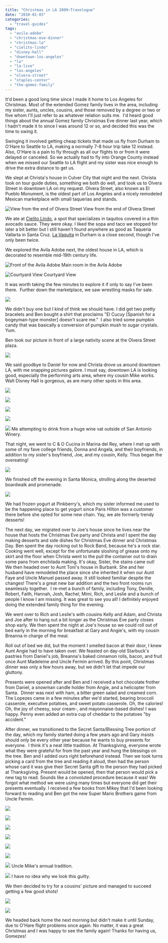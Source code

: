 ```yaml
---
title: "Christmas in LA 2009—Travelogue"
date: "2010-01-03"
categories:
  - "travel-guides"
tags:
  - "avila-adobe"
  - "christmas-eve-dinner"
  - "christmas-la"
  - "cielito-lindo"
  - "disney-hall"
  - "downtown-los-angeles"
  - "la"
  - "la-live"
  - "los-angeles"
  - "olvera-street"
  - "staples-center"
  - "the-gomez-family"
---
```


It'd been a good long time since I made it home to Los Angeles for Christmas. Most of the extended Gomez family lives in the area, including my sister, aunts, uncles, cousins, and those removed by a degree or two or five whom I'll just refer to as whatever relation suits me.  I'd heard good things about the annual Gomez family Christmas Eve dinner last year, which I hadn't made it to since I was around 12 or so, and decided this was the time to swing it.

Swinging it involved getting cheap tickets that made us fly from Durham to O'Hare to Seattle to LA, making a normally 7-8 hour trip take 12 instead. Also, O'Hare is a pain to fly through as all our flights to or from it were delayed or canceled. So we actually had to fly into Orange County instead when we missed our Seattle to LA flight and my sister was nice enough to drive the extra distance to get us.

We slept at Christa's house in Culver City that night and the next. Christa took on tour guide duties, something we both do well, and took us to Olvera Street in downtown LA on my request. Olvera Street, also known as El Pueblo Monument, is the oldest part of Los Angeles and a nicely remodeled Mexican marketplace with small taquerias and stands.




<div class="caption">

![View from the end of Olvera Street](https://thegourmez-wpmedia.s3.amazonaws.com/2024/07/christmasinla+011.jpg) View from the end of Olvera Street</div>


We ate at [Cielito Lindo](http://www.cielitolindo.org/), a spot that specializes in taquitos covered in a thin avocado sauce. They were okay. I liked the sopa and taco we stopped for later a bit better but I still haven't found anywhere as good as Taqueria Vallarta in Santa Cruz. [La Vaquita](http://lavaquitanc.com/) in Durham is a close second, though I've only been twice.

We explored the Avila Adobe next, the oldest house in LA, which is decorated to resemble mid-19th century life.




<div class="caption">

![Front of the Avila Adobe](https://thegourmez-wpmedia.s3.amazonaws.com/2024/07/christmasinla+017.jpg) Main room in the Avila Adobe</div>





<div class="caption">

![Courtyard View](https://thegourmez-wpmedia.s3.amazonaws.com/2024/07/christmasinla+021.jpg) Courtyard View</div>


It was worth taking the few minutes to explore it if only to say I've been there.  Further down the marketplace, we saw wrestling masks for sale.

![](https://thegourmez-wpmedia.s3.amazonaws.com/2024/07/christmasinla+023.jpg)

We didn't buy one but I kind of think we should have. I did get two pretty bracelets and Ben bought a shirt that proclaims "El Cucuy \[Spanish for a bogeyman-type monster\] doesn't scare me."  I also tried some pumpkin candy that was basically a conversion of pumpkin mush to sugar crystals. Yum.

Ben took our picture in front of a large nativity scene at the Olvera Street plaza.

![](https://thegourmez-wpmedia.s3.amazonaws.com/2024/07/christmasinla+026.jpg)

We said goodbye to Daniel for now and Christa drove us around downtown LA, with me snapping pictures galore. I must say, downtown LA is looking good, especially the performing arts area, where my cousin Mike works. Walt Disney Hall is gorgeous, as are many other spots in this area.

![](https://thegourmez-wpmedia.s3.amazonaws.com/2024/07/christmasinla+041.jpg)

![](https://thegourmez-wpmedia.s3.amazonaws.com/2024/07/christmasinla+051.jpg)

![](https://thegourmez-wpmedia.s3.amazonaws.com/2024/07/christmasinla+055.jpg)

![](https://thegourmez-wpmedia.s3.amazonaws.com/2024/07/christmasinla+065.jpg)




<div class="caption">

![](https://thegourmez-wpmedia.s3.amazonaws.com/2024/07/christmasinla+063.jpg) Me attempting to drink from a huge wine vat outside of San Antonio Winery.</div>


That night, we went to C & O Cucina in Marina del Rey, where I met up with some of my fave college friends, Donna and Angela, and their boyfriends, in addition to my sister's boyfriend, Joe, and my cousin, Kelly. Thus began the overeating!

![](https://thegourmez-wpmedia.s3.amazonaws.com/2024/07/christmasinla+079.jpg)

We finished off the evening in Santa Monica, strolling along the deserted boardwalk and promenade.

![](https://thegourmez-wpmedia.s3.amazonaws.com/2024/07/christmasinla+087.jpg)

We had frozen yogurt at Pinkberry's, which my sister informed me used to be the happening place to get yogurt since Paris Hilton was a customer there before she opted for some new chain. Yay, we ate formerly trendy desserts!

The next day, we migrated over to Joe's house since he lives near the house that hosts the Christmas Eve party and Christa and I spent the day making desserts and side dishes for Christmas Eve dinner and Christmas Day. Ben spent the day rocking out to Rock Band, because he's a rock star. Cooking went well, except for the unfortunate sloshing of grease onto my skirt and the floor when Christa went to the pull the container out to drain some pans from enchilada making. It's okay, Sister, the stains came out!  We then headed over to Aunt Toni's house in Burbank. She and her husband have remodeled the place since she inherited it when our Aunt Faye and Uncle Manuel passed away. It still looked familiar despite the changes! There's a great new bar addition and the two front rooms run seamlessly together.  I re-met a bunch of family, including Tony, Denille, Robert, Faith, Hannah, Josh, Rachel, Mimi, Rich, and Leslie and a bunch of people I know I am missing. It was great to see you all! I definitely enjoyed doing the extended family thing for the evening.

We went over to Rich and Leslie's with cousins Kelly and Adam, and Christa and Joe after to hang out a bit longer as the Christmas Eve party closes shop early. We then spent the night at Joe's house so we could roll out of bed early in the morning for breakfast at Gary and Angie's, with my cousin Breanna in charge of the meal.

Roll out of bed we did, but the moment I smelled bacon at their door, I knew Aunt Angie had to have taken over. We feasted on day-old Starbuck's pastries from Daniel's job, Breanna's baked cinnamon rolls, bacon, and fruit once Aunt Madeleine and Uncle Fermin arrived. By this point, Christmas dinner was only a few hours away, but we didn't let that impede our gluttony.

Presents were opened after and Ben and I received a hot chocolate frother from Daniel, a snowman candle holder from Angie, and a helicopter from Santa.  Dinner was next with ham, a bitter green salad and creamed corn. The Lopezes came in a few minutes after we'd started, bearing broccoli casserole, executive potatoes, and sweet potato casserole. Oh, the calories! Oh, the joy of cheesy, sour cream-, and mayonnaise-based dishes! I was happy. Penny even added an extra cup of cheddar to the potatoes "by accident."

After dinner, we transitioned to the Secret Santa/Blessing Tree portion of the day, which my family started doing a few years ago and Gary insists should only be every other year because he wants to buy presents for everyone.  I think it's a neat little tradition. At Thanksgiving, everyone wrote what they were grateful for from the past year and hung the blessings on the tree. Ben and I added ours right beforehand instead. Then we took turns picking a card from the tree and reading it aloud, then had the person whose card it was give their Secret Santa gift to the person they had picked at Thanksgiving. Present would be opened, then that person would pick a new tag to read. Sounds like a convoluted procedure because it was! We forgot what method we were using many times but everyone did get their presents eventually. I received a few books from Mikey that I'd been looking forward to reading and Ben got the new Super Mario Brothers game from Uncle Fermin.




![](https://thegourmez-wpmedia.s3.amazonaws.com/2024/07/christmasinla+103.jpg)

![](https://thegourmez-wpmedia.s3.amazonaws.com/2024/07/christmasinla+107.jpg)

![](https://thegourmez-wpmedia.s3.amazonaws.com/2024/07/christmasinla+108.jpg)

![](https://thegourmez-wpmedia.s3.amazonaws.com/2024/07/christmasinla+114.jpg)

![](https://thegourmez-wpmedia.s3.amazonaws.com/2024/07/christmasinla+125.jpg)

![](https://thegourmez-wpmedia.s3.amazonaws.com/2024/07/christmasinla+131.jpg)




<div class="caption">

![](https://thegourmez-wpmedia.s3.amazonaws.com/2024/07/christmasinla+132.jpg) Uncle Mike's annual tradition.</div>





<div class="caption">

![](https://thegourmez-wpmedia.s3.amazonaws.com/2024/07/christmasinla+134.jpg) I have no idea why we look this guilty.</div>


We then decided to try for a cousins' picture and managed to succeed getting a few good shots!

![](https://thegourmez-wpmedia.s3.amazonaws.com/2024/07/christmasinla+147.jpg)

![](https://thegourmez-wpmedia.s3.amazonaws.com/2024/07/christmasinla+150.jpg)

We headed back home the next morning but didn't make it until Sunday, due to O'Hare flight problems once again. No matter, it was a great Christmas and I was happy to see the family again! Thanks for having us, Gomezes!

